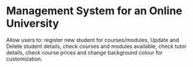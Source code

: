 # Management System for an Online University
Allow users to: register new student for courses/modules, Update and Delete student details, check courses and modules available, check tutor details, check course prices and change background colour for customization.

